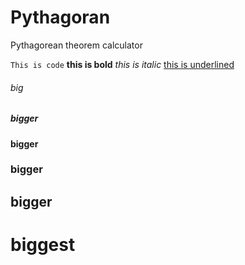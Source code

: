 Pythagoran
==========

Pythagorean theorem calculator

<code>This is code</code>
<b>this is bold</b>
<i>this is italic</i>
<u>this is underlined</u>

<h6>big</h6>
<h5>bigger</h5>
<h4>bigger</h4>
<h3>bigger</h2>
<h2>bigger</h2>
<h1>biggest</h1>

